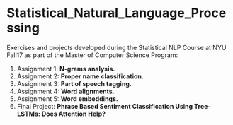 # Statistical_Natural_Language_Processing
Exercises and projects developed during the Statistical NLP Course at NYU Fall17 as part of the Master of Computer Science Program:
1. Assignment 1: **N-grams analysis.**
2. Assignment 2: **Proper name classification.**
3. Assignment 3: **Part of speech tagging.**
4. Assignment 4: **Word alignments.**
5. Assignment 5: **Word embeddings.**
6. Final Project: **Phrase Based Sentiment Classification Using Tree-LSTMs: Does Attention Help?**
